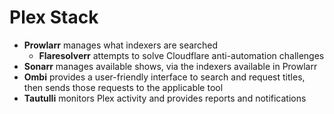 # Plex Stack

* **Prowlarr** manages what indexers are searched
  * **Flaresolverr** attempts to solve Cloudflare anti-automation challenges
* **Sonarr** manages available shows, via the indexers available in Prowlarr
* **Ombi** provides a user-friendly interface to search and request titles, then sends those requests to the applicable tool
* **Tautulli** monitors Plex activity and provides reports and notifications
